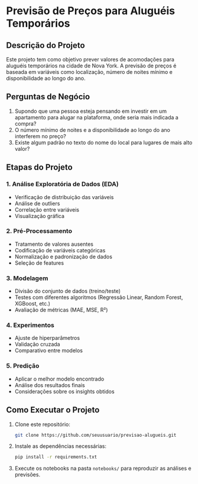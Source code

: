 # Previsão de Preços para Aluguéis Temporários

## Descrição do Projeto
Este projeto tem como objetivo prever valores de acomodações para aluguéis temporários na cidade de Nova York. A previsão de preços é baseada em variáveis como localização, número de noites mínimo e disponibilidade ao longo do ano.

## Perguntas de Negócio
1. Supondo que uma pessoa esteja pensando em investir em um apartamento para alugar na plataforma, onde seria mais indicada a compra?
2. O número mínimo de noites e a disponibilidade ao longo do ano interferem no preço?
3. Existe algum padrão no texto do nome do local para lugares de mais alto valor?


## Etapas do Projeto
### 1. Análise Exploratória de Dados (EDA)
- Verificação de distribuição das variáveis
- Análise de outliers
- Correlação entre variáveis
- Visualização gráfica

### 2. Pré-Processamento
- Tratamento de valores ausentes
- Codificação de variáveis categóricas
- Normalização e padronização de dados
- Seleção de features

### 3. Modelagem
- Divisão do conjunto de dados (treino/teste)
- Testes com diferentes algoritmos (Regressão Linear, Random Forest, XGBoost, etc.)
- Avaliação de métricas (MAE, MSE, R²)

### 4. Experimentos
- Ajuste de hiperparâmetros
- Validação cruzada
- Comparativo entre modelos

### 5. Predição
- Aplicar o melhor modelo encontrado
- Análise dos resultados finais
- Considerações sobre os insights obtidos

## Como Executar o Projeto
1. Clone este repositório:
   ```bash
   git clone https://github.com/seuusuario/previsao-alugueis.git
   ```
2. Instale as dependências necessárias:
   ```bash
   pip install -r requirements.txt
   ```
3. Execute os notebooks na pasta `notebooks/` para reproduzir as análises e previsões.



